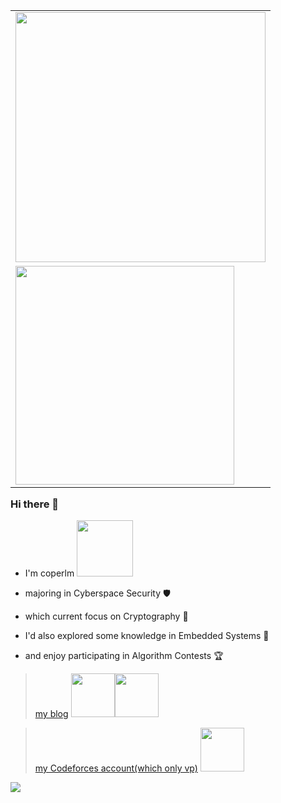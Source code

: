<table align='right'>
<tr><td><img src="https://github-readme-stats.vercel.app/api?username=coperlm&count_private=true&show_icons=true&theme=cobalt" width="400"></td></tr>
<tr><td><img src="https://codeforces-readme-stats.vercel.app/api/card?username=coper_morry" width="350" /></td></tr>
</table>

### Hi there 👋

- I'm coperlm <img src="https://raw.githubusercontent.com/alexnaiman/alexnaiman/master/resources/PusheenCompute.gif" width="90px" />

- majoring in Cyberspace Security 🛡️
  
- which current focus on Cryptography 🔐
  
- I'd also explored some knowledge in Embedded Systems 🤖

- and enjoy participating in Algorithm Contests 🏆


> [my blog](https://coperlm.github.io/) <img src="https://ice.frostsky.com/2024/12/17/47c3959e81d29e451de2d5322e53347e.gif" width="70" /><img src="https://ice.frostsky.com/2024/12/17/4d0684d8bebfb184eda06aafebd71a96.gif" width="70" />

> [my Codeforces account(which only vp)](https://codeforces.com/profile/coperlm) <img src="https://ice.frostsky.com/2024/12/17/e57560daeaa682a94da97d7b5b65cce2.gif" width="70px" />

![](https://github-readme-activity-graph.vercel.app/graph?username=coperlm&theme=react-dark)
